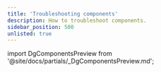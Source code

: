 ```yaml
---
title: 'Troubleshooting components'
description: How to troubleshoot components.
sidebar_position: 500
unlisted: true
---
```


import DgComponentsPreview from '@site/docs/partials/\_DgComponentsPreview.md';

<DgComponentsPreview />
